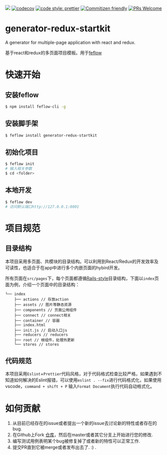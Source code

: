 
[![](https://img.shields.io/travis/feflow/generator-redux-startkit.svg)](https://travis-ci.com/feflow/generator-redux-startkit)
[![codecov](https://codecov.io/gh/feflow/generator-redux-startkit/branch/master/graph/badge.svg)](https://codecov.io/gh/feflow/generator-redux-startkit)
[![code style: prettier](https://img.shields.io/badge/code_style-prettier-ff69b4.svg)](https://github.com/prettier/prettier)
[![Commitizen friendly](https://img.shields.io/badge/commitizen-friendly-brightgreen.svg)](http://commitizen.github.io/cz-cli/)
[![PRs Welcome](https://img.shields.io/badge/PRs-welcome-brightgreen.svg?style=flat-square)](http://makeapullrequest.com)

# generator-redux-startkit
A generator for multiple-page application with react and redux.

基于react和redux的多页面项目模板。用于[feflow](http://www.feflowjs.org/zh-cn/docs/)

# 快速开始

## 安装feflow
``` bash
$ npm install feflow-cli -g
```

## 安装脚手架
``` bash
$ feflow install generator-redux-startkit
```

## 初始化项目
``` bash
$ feflow init
# 输入相关参数
$ cd <folder>
```

## 本地开发
``` bash
$ feflow dev
# 访问默认端口http://127.0.0.1:8001
```

# 项目规范

## 目录结构

本项目采用多页面、共模块的目录结构。可以利用到React/Redux的开发效率及可读性，也适合于在app中进行多个内嵌页面的hybird开发。

所有页面在`src/pages`下，每个页面都遵循[Rails-style](https://redux.js.org/faq/codestructure#what-should-my-file-structure-look-like-how-should-i-group-my-action-creators-and-reducers-in-my-project-where-should-my-selectors-go)目录结构，下面以`index`页面为例，介绍一个页面中的目录结构：

```
└── index
    ├── actions // 存放action
    ├── assets // 图片等静态资源
    ├── components // 页面公用组件
    ├── connect // connect相关
    ├── container // 容器
    ├── index.html
    ├── init.js // 启动入口js
    ├── reducers // reducers
    ├── root // 根组件，处理热更新
    └── stores // stores
```

## 代码规范

本项目采用`Eslint`+`Prettier`代码风格，对于代码格式检查比较严格，如果遇到不知道如何解决的Eslint报错，可以使用`eslint . --fix`进行代码格式化，如果使用vscode，`command + shift + P` 输入`Format Document`执行代码自动格式化。


# 如何贡献

1. 从目前已经存在的issue或者提出一个新的issue去讨论新的特性或者存在的bug.
2. 在Github上Fork [仓库](https://github.com/feflow/generator-redux-startkit)，然后在master或者其它分支上开始进行您的修改.
3. 编写测试用例表明某个bug被修复掉了或者新的特性可以正常工作.
4. 提交PR直到它被merge或者发布出去了. :) .
